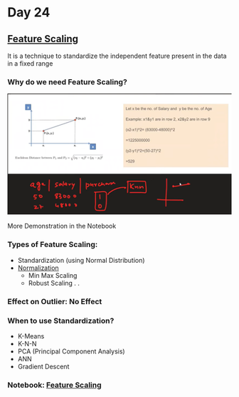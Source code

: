 # Day 24

## [Feature Scaling](https://www.youtube.com/watch?v=1Yw9sC0PNwY&list=PLKnIA16_Rmvbr7zKYQuBfsVkjoLcJgxHH&index=24) 

It is a technique to standardize the independent feature present in the data in a fixed range

### Why do we need Feature Scaling?
![](./Assets/why.png)

More Demonstration in the Notebook

### Types of Feature Scaling:
- Standardization (using Normal Distribution)
- [Normalization](../Day%2025/index.md)
    - Min Max Scaling
    - Robust Scaling
    .
    .

### Effect on Outlier: No Effect

### When to use Standardization? 
- K-Means
- K-N-N
- PCA (Principal Component Analysis)
- ANN
- Gradient Descent

### Notebook: [Feature Scaling](./Code/index.ipynb)